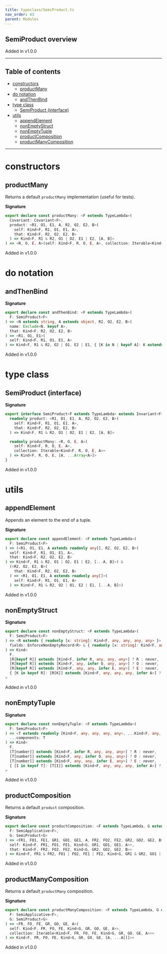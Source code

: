 ```yaml
---
title: typeclass/SemiProduct.ts
nav_order: 43
parent: Modules
---
```


## SemiProduct overview

Added in v1.0.0

---

<h2 class="text-delta">Table of contents</h2>

- [constructors](#constructors)
  - [productMany](#productmany)
- [do notation](#do-notation)
  - [andThenBind](#andthenbind)
- [type class](#type-class)
  - [SemiProduct (interface)](#semiproduct-interface)
- [utils](#utils)
  - [appendElement](#appendelement)
  - [nonEmptyStruct](#nonemptystruct)
  - [nonEmptyTuple](#nonemptytuple)
  - [productComposition](#productcomposition)
  - [productManyComposition](#productmanycomposition)

---

# constructors

## productMany

Returns a default `productMany` implementation (useful for tests).

**Signature**

```ts
export declare const productMany: <F extends TypeLambda>(
  Covariant: Covariant<F>,
  product: <R1, O1, E1, A, R2, O2, E2, B>(
    self: Kind<F, R1, O1, E1, A>,
    that: Kind<F, R2, O2, E2, B>
  ) => Kind<F, R1 & R2, O1 | O2, E1 | E2, [A, B]>
) => <R, O, E, A>(self: Kind<F, R, O, E, A>, collection: Iterable<Kind<F, R, O, E, A>>) => Kind<F, R, O, E, [A, ...A[]]>
```

Added in v1.0.0

# do notation

## andThenBind

**Signature**

```ts
export declare const andThenBind: <F extends TypeLambda>(
  F: SemiProduct<F>
) => <N extends string, A extends object, R2, O2, E2, B>(
  name: Exclude<N, keyof A>,
  that: Kind<F, R2, O2, E2, B>
) => <R1, O1, E1>(
  self: Kind<F, R1, O1, E1, A>
) => Kind<F, R1 & R2, O2 | O1, E2 | E1, { [K in N | keyof A]: K extends keyof A ? A[K] : B }>
```

Added in v1.0.0

# type class

## SemiProduct (interface)

**Signature**

```ts
export interface SemiProduct<F extends TypeLambda> extends Invariant<F> {
  readonly product: <R1, O1, E1, A, R2, O2, E2, B>(
    self: Kind<F, R1, O1, E1, A>,
    that: Kind<F, R2, O2, E2, B>
  ) => Kind<F, R1 & R2, O1 | O2, E1 | E2, [A, B]>

  readonly productMany: <R, O, E, A>(
    self: Kind<F, R, O, E, A>,
    collection: Iterable<Kind<F, R, O, E, A>>
  ) => Kind<F, R, O, E, [A, ...Array<A>]>
}
```

Added in v1.0.0

# utils

## appendElement

Appends an element to the end of a tuple.

**Signature**

```ts
export declare const appendElement: <F extends TypeLambda>(
  F: SemiProduct<F>
) => (<R1, O1, E1, A extends readonly any[], R2, O2, E2, B>(
  self: Kind<F, R1, O1, E1, A>,
  that: Kind<F, R2, O2, E2, B>
) => Kind<F, R1 & R2, O1 | O2, E1 | E2, [...A, B]>) &
  (<R2, O2, E2, B>(
    that: Kind<F, R2, O2, E2, B>
  ) => <R1, O1, E1, A extends readonly any[]>(
    self: Kind<F, R1, O1, E1, A>
  ) => Kind<F, R1 & R2, O2 | O1, E2 | E1, [...A, B]>)
```

Added in v1.0.0

## nonEmptyStruct

**Signature**

```ts
export declare const nonEmptyStruct: <F extends TypeLambda>(
  F: SemiProduct<F>
) => <R extends { readonly [x: string]: Kind<F, any, any, any, any> }>(
  fields: EnforceNonEmptyRecord<R> & { readonly [x: string]: Kind<F, any, any, any, any> }
) => Kind<
  F,
  [R[keyof R]] extends [Kind<F, infer R, any, any, any>] ? R : never,
  [R[keyof R]] extends [Kind<F, any, infer O, any, any>] ? O : never,
  [R[keyof R]] extends [Kind<F, any, any, infer E, any>] ? E : never,
  { [K in keyof R]: [R[K]] extends [Kind<F, any, any, any, infer A>] ? A : never }
>
```

Added in v1.0.0

## nonEmptyTuple

**Signature**

```ts
export declare const nonEmptyTuple: <F extends TypeLambda>(
  F: SemiProduct<F>
) => <T extends readonly [Kind<F, any, any, any, any>, ...Kind<F, any, any, any, any>[]]>(
  ...components: T
) => Kind<
  F,
  [T[number]] extends [Kind<F, infer R, any, any, any>] ? R : never,
  [T[number]] extends [Kind<F, any, infer O, any, any>] ? O : never,
  [T[number]] extends [Kind<F, any, any, infer E, any>] ? E : never,
  { [I in keyof T]: [T[I]] extends [Kind<F, any, any, any, infer A>] ? A : never }
>
```

Added in v1.0.0

## productComposition

Returns a default `product` composition.

**Signature**

```ts
export declare const productComposition: <F extends TypeLambda, G extends TypeLambda>(
  F: SemiApplicative<F>,
  G: SemiProduct<G>
) => <FR1, FO1, FE1, GR1, GO1, GE1, A, FR2, FO2, FE2, GR2, GO2, GE2, B>(
  self: Kind<F, FR1, FO1, FE1, Kind<G, GR1, GO1, GE1, A>>,
  that: Kind<F, FR2, FO2, FE2, Kind<G, GR2, GO2, GE2, B>>
) => Kind<F, FR1 & FR2, FO1 | FO2, FE1 | FE2, Kind<G, GR1 & GR2, GO1 | GO2, GE1 | GE2, [A, B]>>
```

Added in v1.0.0

## productManyComposition

Returns a default `productMany` composition.

**Signature**

```ts
export declare const productManyComposition: <F extends TypeLambda, G extends TypeLambda>(
  F: SemiApplicative<F>,
  G: SemiProduct<G>
) => <FR, FO, FE, GR, GO, GE, A>(
  self: Kind<F, FR, FO, FE, Kind<G, GR, GO, GE, A>>,
  collection: Iterable<Kind<F, FR, FO, FE, Kind<G, GR, GO, GE, A>>>
) => Kind<F, FR, FO, FE, Kind<G, GR, GO, GE, [A, ...A[]]>>
```

Added in v1.0.0
